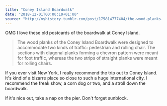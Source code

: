 ```yaml
---
title: "Coney Island Boardwalk"
date: "2018-12-01T00:00:19+01:00"
source: "http://nyhistory.tumblr.com/post/175814777404/the-wood-planks-of-the-coney-island-boardwalk-were"
---
```


OMG I love these old postcards of the boardwalk at Coney Island.

> The wood planks of the Coney Island Boardwalk were designed to accommodate two kinds of traffic: pedestrian and rolling chair. The sections with diagonal planks forming a chevron pattern were meant for foot traffic, whereas the two strips of straight planks were meant for rolling chairs.

If you ever visit New York, I really recommend the trip out to Coney Island. It's kind of a bizarre place so close to such a huge international city. I recommend the freak show, a corn dog or two, and a stroll down the boardwalk.

If it's nice out, take a nap on the pier. Don't forget sunblock.
